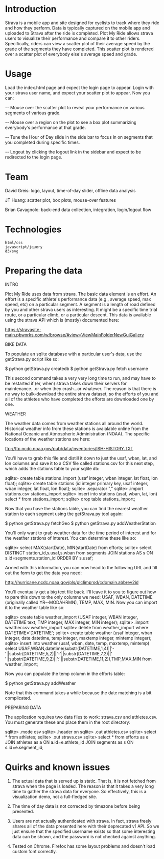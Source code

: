 Introduction
============

Strava is a mobile app and site designed for cyclists to track where they ride
and how they perform.  Data is typically captured on the mobile app and
uploaded to Strava after the ride is completed.  Plot My Ride allows strava
users to visualize their performance and compare it to other riders.
Specifically, riders can view a scatter plot of their average speed by the
grade of the segments they have completed.  This scatter plot is rendered over
a scatter plot of everybody else's average speed and grade.

Usage
=====

Load the index.html page and expect the login page to appear.  Login with your
strava user name, and expect your scatter plot to appear.  Now you can:

-- Mouse over the scatter plot to reveal your performance on various segments
   of various grade.

-- Mouse over a region on the plot to see a box plot summarizing everybody's
   performance at that grade.

-- Tune the Hour of Day slide in the side bar to focus in on segments that you
   completed during specific times.

-- Logout by clicking the logout link in the sidebar and expect to be
   redirected to the login page.

Team
====

David Greis: logo, layout, time-of-day slider, offline data analysis

JT Huang: scatter plot, box plots, mouse-over features

Brian Cavagnolo: back-end data collection, integration, login/logout flow

Technologies
============
    html/css
	javascript/jquery
    d3/svg

Preparing the data
==================

INTRO

Plot My Ride uses data from strava.  The basic data element is an effort.  An
effort is a specific athlete's performance data (e.g., average speed, max
speed, etc) on a particular segment.  A segment is a length of road defined by
you and other strava users as interesting.  It might be a specific time trial
route, or a particular climb, or a particular descent.  This data is available
using the strava API which is (mostly) documented here:

https://stravasite-main.pbworks.com/w/browse/#view=ViewMainFolderNewGuiGallery

BIKE DATA

To populate an sqlite database with a particular user's data, use the
getStrava.py script like so:

  $ python getStrava.py createdb
  $ python getStrava.py fetch username

This second command takes a very very long time to run, and may have to be
restarted if (er, when) strava takes down their servers for maintenance...or
when they crash...or whatever.  The reason is that there is no way to
bulk-download the entire strava dataset, so the efforts of you and all of the
athletes who have completed the efforts are downloaded one by one.

WEATHER

The weather data comes from weather stations all around the world.  Historical
weather info from these stations is avaialable online from the National Oceanic
and Atmospheric Administration (NOAA).  The specific locations of the weather
stations are here:

ftp://ftp.ncdc.noaa.gov/pub/data/inventories/ISH-HISTORY.TXT

You'll have to grab this file and distill it down to just the usaf, wban, lat,
and lon columns and save it to a CSV file called stations.csv for this next
step, which adds the stations table to your sqlite db:

   sqlite> create table stations_import (usaf integer, wban integer, lat float, lon float);
   sqlite> create table stations (id integer primary key, usaf integer, wban integer, lat float, lon float);
   sqlite> .separator ","
   sqlite> .import stations.csv stations_import
   sqlite> insert into stations (usaf, wban, lat, lon) select * from stations_import;
   sqlite> drop table stations_import;

Now that you have the stations table, you can find the nearest weather station
to each segment using the getStrava.py tool again:

   $ python getStrava.py fetchGeo
   $ python getStrava.py addWeatherStation

You'll only want to grab weather data for the time period of interest and for
the weather stations of interest.  You can determine these like so:

   sqlite> select MAX(startDate), MIN(startDate) from efforts;
   sqlite> select DISTINCT station_id,s.usaf,s.wban from segments JOIN stations AS s ON s.id=segments.station_id ORDER BY s.usaf;

Armed with this information, you can now head to the following URL and fill out
the form to get the data you need:

http://hurricane.ncdc.noaa.gov/pls/plclimprod/cdomain.abbrev2id

You'll eventually get a big text file back.  I'll leave it to you to figure out
how to pare this down to the only columns we need: USAF, WBAN, DATETIME
(originally called YR--MODAHRMN), TEMP, MAX, MIN.  Now you can import it to the
weather table like so:

   sqlite> create table weather_import (USAF integer, WBAN integer, DATETIME text, TMP integer, MAX integer, MIN integer);
   sqlite> .import weather.csv weather_import
   sqlite> delete from weather_import where DATETIME='DATETIME';
   sqlite> create table weather (usaf integer, wban integer, date datetime, temp integer, maxtemp integer, mintemp integer);
   sqlite> insert into weather (usaf, wban, date, temp, maxtemp, mintemp) select USAF,WBAN,datetime(substr(DATETIME,1,4)||'-'||substr(DATETIME,5,2)||'-'||substr(DATETIME,7,2)||' '||substr(DATETIME,9,2)||':'||substr(DATETIME,11,2)),TMP,MAX,MIN from weather_import;

Now you can populate the temp column in the efforts table:

   $ python getStrava.py addWeather

Note that this command takes a while because the date matching is a bit
complicated.

PREPARING DATA

The application requires two data files to work: strava.csv and athletes.csv.
You must generate these and place them in the root directory:

   sqlite> .mode csv
   sqlite> .header on
   sqlite> .out athletes.csv
   sqlite> select * from athletes;
   sqlite> .out strava.csv
   sqlite> select * from efforts as e JOIN athletes as a ON a.id=e.athlete_id JOIN segments as s ON s.id=e.segment_id;

Quirks and known issues
=======================

1. The actual data that is served up is static.  That is, it is not fetched
   from strava when the page is loaded.  The reason is that it takes a very
   long time to gather the strava data for everyone.  So effectively, this is a
   visualization demo, not a full-fledged site.

2. The time of day data is not corrected by timezone before being presented.

3. Users are not actually authenticated with strava.  In fact, strava freely
   shares all of the data presented here with their deprecated v1 API.  So we
   just ensure that the specified username exists so that some interesting data
   can be shown, and the password is not checked against anything.

4. Tested on Chrome.  Firefox has some layout problems and doesn't load custom
   font correctly.
